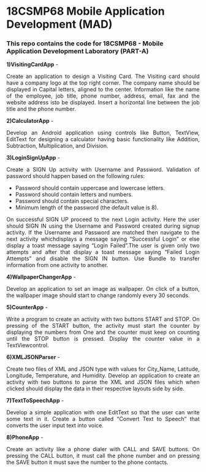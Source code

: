 # 18CSMP68 Mobile Application Development (MAD)

### This repo contains the code for 18CSMP68 - Mobile Application Development Laboratory (PART-A)

**1)VisitingCardApp** - <p style="text-align: justify">Create an application to design a Visiting Card. The Visiting card should have a company logo at the top right corner. The company name should be displayed in Capital letters, aligned to the center. Information like the name of the employee, job title, phone number, address, email, fax and the website address isto be displayed. Insert a horizontal line between the job title and the phone number.</p>

**2)CalculatorApp** - <p style="text-align: justify">Develop an Android application using controls like Button, TextView, EditText for designing a calculator having basic functionality like Addition, Subtraction, Multiplication, and Division.</p>

**3)LoginSignUpApp** - <p style="text-align: justify">Create a SIGN Up activity with Username and Password. Validation of password should happen based on the following rules:</p>
  - Password should contain uppercase and lowercase letters.
  - Password should contain letters and numbers.
  - Password should contain special characters.
  - Minimum length of the password (the default value is 8).

  <p style="text-align: justify">On successful SIGN UP proceed to the next Login activity. Here the user should SIGN IN using the Username and Password created during signup activity. If the Username and Password are matched then navigate to the next activity whichdisplays a message saying “Successful Login” or else display a toast message saying “Login Failed”.The user is given only two attempts and after that display a toast message saying “Failed Login Attempts” and disable the SIGN IN button. Use Bundle to transfer information from one activity to another.</p>

**4)WallpaperChangerApp** - <p style="text-align: justify">Develop an application to set an image as wallpaper. On click of a button, the wallpaper image should start to change randomly every 30 seconds.</p>

**5)CounterApp** - <p style="text-align: justify">Write a program to create an activity with two buttons START and STOP. On pressing of the START button, the activity must start the counter by displaying the numbers from One and the counter must keep on counting until the STOP button is pressed. Display the counter value in a TextViewcontrol.</p>

**6)XMLJSONParser** - <p style="text-align: justify">Create two files of XML and JSON type with values for City_Name, Latitude, Longitude, Temperature, and Humidity. Develop an application to create an activity with two buttons to parse the XML and JSON files which when clicked should display the data in their respective layouts side by side.</p>

**7)TextToSpeechApp** - <p style="text-align: justify">Develop a simple application with one EditText so that the user can write some text in it. Create a button called “Convert Text to Speech” that converts the user input text into voice.</p>

**8)PhoneApp** - <p style="text-align: justify">Create an activity like a phone dialer with CALL and SAVE buttons. On pressing the CALL button, it must call the phone number and on pressing the SAVE button it must save the number to the phone contacts.</p>